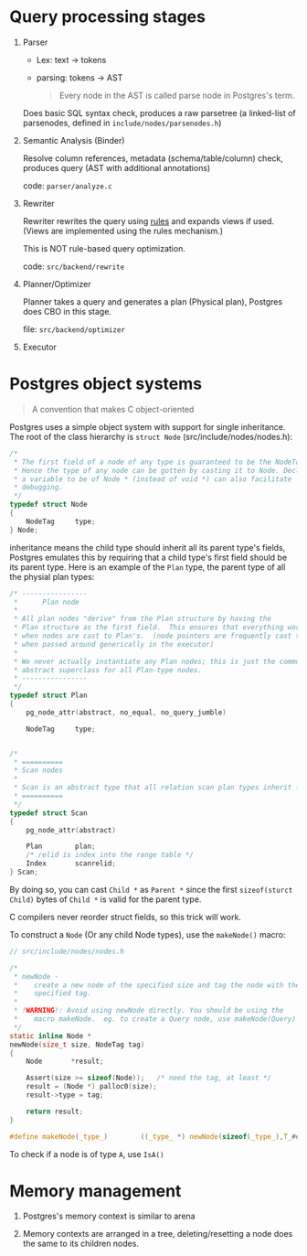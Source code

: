 # Query processing stages

1. Parser 

   * Lex: text -> tokens
   * parsing: tokens -> AST
   
     > Every node in the AST is called parse node in Postgres's term.

   Does basic SQL syntax check, produces a raw parsetree (a linked-list of 
   parsenodes, defined in `include/nodes/parsenodes.h`)
   
2. Semantic Analysis (Binder)

   Resolve column references, metadata (schema/table/column) check, produces
   query (AST with additional annotations)
   
   code: `parser/analyze.c`

3. Rewriter 

   Rewriter rewrites the query using [rules](https://www.postgresql.org/docs/current/sql-createrule.html) 
   and expands views if used. (Views are implemented using the rules mechanism.)
   
   This is NOT rule-based query optimization. 
   
   code: `src/backend/rewrite`
   
4. Planner/Optimizer

   Planner takes a query and generates a plan (Physical plan), Postgres does CBO
   in this stage.
   
   file: `src/backend/optimizer`
   
5. Executor

# Postgres object systems

> A convention that makes C object-oriented

Postgres uses a simple object system with support for single inheritance. The 
root of the class hierarchy is `struct Node` (src/include/nodes/nodes.h):

```c
/*
 * The first field of a node of any type is guaranteed to be the NodeTag.
 * Hence the type of any node can be gotten by casting it to Node. Declaring
 * a variable to be of Node * (instead of void *) can also facilitate
 * debugging.
 */
typedef struct Node
{
	NodeTag		type;
} Node;
```

inheritance means the child type should inherit all its parent type's fields,
Postgres emulates this by requiring that a child type's first field should be
its parent type. Here is an example of the `Plan` type, the parent type of
all the physial plan types:

```c
/* ----------------
 *		Plan node
 *
 * All plan nodes "derive" from the Plan structure by having the
 * Plan structure as the first field.  This ensures that everything works
 * when nodes are cast to Plan's.  (node pointers are frequently cast to Plan*
 * when passed around generically in the executor)
 *
 * We never actually instantiate any Plan nodes; this is just the common
 * abstract superclass for all Plan-type nodes.
 * ----------------
 */
typedef struct Plan
{
	pg_node_attr(abstract, no_equal, no_query_jumble)

	NodeTag		type;


/*
 * ==========
 * Scan nodes
 *
 * Scan is an abstract type that all relation scan plan types inherit from.
 * ==========
 */
typedef struct Scan
{
	pg_node_attr(abstract)

	Plan		plan;
	/* relid is index into the range table */
	Index		scanrelid;
} Scan;
```

By doing so, you can cast `Child *` as `Parent *` since the first `sizeof(sturct Child)` 
bytes of `Child *` is valid for the parent type.

C compilers never reorder struct fields, so this trick will work.

To construct a `Node` (Or any child Node types), use the `makeNode()` macro:

```c
// src/include/nodes/nodes.h

/*
 * newNode -
 *	  create a new node of the specified size and tag the node with the
 *	  specified tag.
 *
 * !WARNING!: Avoid using newNode directly. You should be using the
 *	  macro makeNode.  eg. to create a Query node, use makeNode(Query)
 */
static inline Node *
newNode(size_t size, NodeTag tag)
{
	Node	   *result;

	Assert(size >= sizeof(Node));	/* need the tag, at least */
	result = (Node *) palloc0(size);
	result->type = tag;

	return result;
}

#define makeNode(_type_)		((_type_ *) newNode(sizeof(_type_),T_##_type_))
```

To check if a node is of type `A`, use `IsA()`

# Memory management

1. Postgres's memory context is similar to arena

2. Memory contexts are arranged in a tree, deleting/resetting a node does the same
   to its children nodes.

